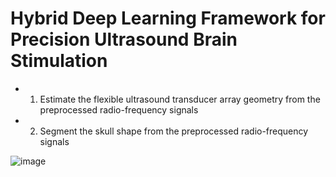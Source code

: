 # Hybrid Deep Learning Framework for Precision Ultrasound Brain Stimulation
- 1. Estimate the flexible ultrasound transducer array geometry from the preprocessed radio-frequency signals
- 2. Segment the skull shape from the preprocessed radio-frequency signals

![image](https://github.com/user-attachments/assets/e7990cab-54d0-4327-9da9-1c0dfa688101)



